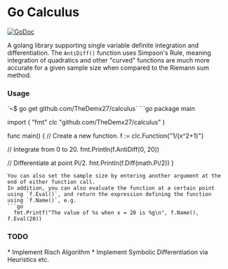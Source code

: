 # Go Calculus
<a href="https://godoc.org/github.com/TheDemx27/calculus"><img src="https://godoc.org/github.com/TheDemx27/calculus?status.svg" alt="GoDoc"></a>

A golang library supporting single variable definite integration and differentiation. The `AntiDiff()` function uses Simpson's Rule, meaning integration of quadratics and other "curved" functions are much more accurate for a given sample size when compared to the Riemann sum method.
<h3>Usage</h3>
`~$ go get github.com/TheDemx27/calculus`
```go
package main

import (
  "fmt"
  clc "github.com/TheDemx27/calculus"
)

func main() {
  // Create a new function.
  f := clc.Function{"1/(x^2+1)"}

  // Integrate from 0 to 20.
  fmt.Println(f.AntiDiff(0, 20))

  // Differentiate at point Pi/2.
  fmt.Println(f.Diff(math.Pi/2))
}
```
You can also set the sample size by entering another argument at the end of either function call.
In addition, you can also evaluate the function at a certain point using `f.Eval()`, and return the expression defining the function using `f.Name()`, e.g.
```go
  fmt.Printf("The value of %s when x = 20 is %g\n", f.Name(), f.Eval(20))
```
<h3>TODO</h3>
* Implement Risch Algorithm
* Implement Symbolic Differentiation via Heuristics etc.

